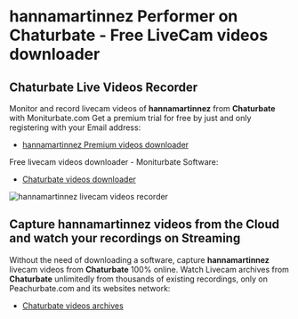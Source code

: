 # hannamartinnez Performer on Chaturbate - Free LiveCam videos downloader

## Chaturbate Live Videos Recorder

Monitor and record livecam videos of **hannamartinnez** from **Chaturbate** with Moniturbate.com
Get a premium trial for free by just and only registering with your Email address:
* [hannamartinnez Premium videos downloader](https://moniturbate.com/request-demo-licence-key.html)

Free livecam videos downloader - Moniturbate Software:
* [Chaturbate videos downloader](https://moniturbate.com/moniturbate-download-software.html)

![hannamartinnez livecam videos recorder](https://peachurnet.com/templates/moniturbate-software.png)


## Capture hannamartinnez videos from the Cloud and watch your recordings on Streaming

Without the need of downloading a software, capture **hannamartinnez** livecam videos from **Chaturbate** 100% online.
Watch Livecam archives from **Chaturbate** unlimitedly from thousands of existing recordings, only on Peachurbate.com and its websites network:
* [Chaturbate videos archives](https://peachurnet.com/)